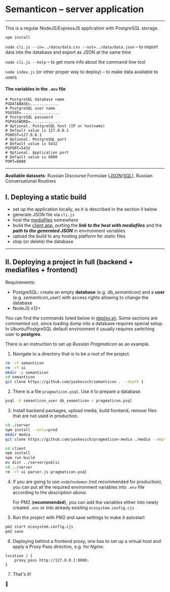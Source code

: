 # Semanticon &ndash; server application

---

This is a regular NodeJS/ExpressJS application with PostgreSQL storage.

`npm install`

`node cli.js --in=../data/data.csv --out=../data/data.json` &ndash; to import data into the database and export as JSON at the same time

`node cli.js --help` &ndash; to get more info about the command-line tool

`node index.js` (or other proper way to deploy) &ndash; to make data available to users

#### The variables in the `.env` file

```shell
# PostgreSQL database name
PGDATABASE=.............
# PostgreSQL user name
PGUSER=.................
# PostgreSQL password
PGPASSWORD=.............
# Optional. PostgreSQL host (IP or hostname)
# Default value is 127.0.0.1
PGHOST=127.0.0.1
# Optional. PostgreSQL port
# Default value is 5432
PGPORT=5432
# Optional. Application port
# Default value is 8080
PORT=8080
```

---


**Available datasets**: Russian Discourse Formulae ([JSON](../data/pragmaticon.json)/[SQL](../data/pragmaticon.psql)), Russian Conversational Routines


## I. Deploying a static build

- set up the application locally, as it is described in the section II below
- generate JSON file via `cli.js`
- host the [mediafiles](https://github.com/yaskevich/pragmaticon-media) somewhere
- build the [client app](./client), putting the **_link to the host with mediafiles_** and the **_path to the generated JSON_** in environment variables
- upload the build to any hosting platform for static files
- stop (or delete) the database

---

## II. Deploying a project in full (backend + mediafiles + frontend)

Requirements:

- PostgreSQL: create an empty **database** (e.g. _db_semanticon_) and a **user** (e.g. _semanticon_user_) with access rights allowing to change the database
- NodeJS v12+

You can find the commands listed below in [deploy.sh](/deploy.sh). Some sections are commented out, since loading dump into a database requires special setup. In Ubuntu/PostgreSQL default environment it usually requires switching user to **postgres**.

There is an instruction to set up _Russian Pragmaticon_ as an example.

1. Navigate to a directory that is to be a root of the project.

```bash
rm -rf semanticon
rm -rf ui
mkdir -p semanticon
cd semanticon
git clone https://github.com/yaskevich/semanticon . --depth 1
```

2. There is a file `pragmaticon.psql`. Use it to prepare a database.

```bash
psql -U semanticon_user db_semanticon < pragmaticon.psql
```

3. Install backend packages, upload media, build frontend, remove files that are not used in production.

```bash
cd ./server
npm install --only=prod
mkdir media
git clone https://github.com/yaskevich/pragmaticon-media ./media --depth 1

cd client
npm install
npm run build
mv dist ../server/public
cd ../server
rm -rf ui parser.js pragmaticon.psql
```

4. If you are going to use `node`/`nodemon` (not recommended for production), you can put all the required environment variables into `.env` file according to the _description above_.

   For PM2 (**recommended**), you can add the variables either into newly created `.env` or into already existing `ecosystem.config.cjs`

5. Run the project with PM2 and save settings to make it autostart

```bash
pm2 start ecosystem.config.cjs
pm2 save
```

6. Deploying behind a frontend proxy, one has to set up a virtual host and apply a Proxy Pass directive, e.g. for _Nginx_:

```nginx
location / {
	proxy_pass http://127.0.0.1:8080;
}
```

7. That's it!

:space_invader:
